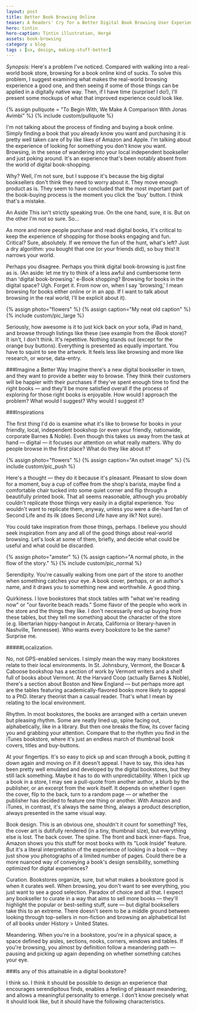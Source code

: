 ```yaml
---
layout: post
title: Better Book Browsing Online
teaser: A Readers' Cry for a Better Digital Book Browsing User Experience.
hero: tintin
hero-caption: Tintin illustration, Hergé
assets: book-browsing
category : blog
tags : [ux, design, making-stuff-better]
---
```



*Synopsis:* Here's a problem I've noticed. Compared with walking into a real-world book store, browsing for a book online kind of sucks. To solve this problem, I suggest examining what makes the real-world browsing experience a good one, and then seeing if some of those things can be applied in a digitally native way. Then, if I have time (surprise! I do!), I'll present some mockups of what that improved experience could look like.  

{% assign pullquote = "To Begin With, We Make A Comparison With Jonas Avimbi" %}
{% include custom/pullquote %}

I'm not talking about the process of finding and buying a book online. Simply finding a book that you already know you want and purchasing it is pretty well taken care of by like likes of Amazon and Apple. I'm talking about the experience of looking for something you don't know you want. Browsing, in the sense of wandering into your local independent bookseller and just poking around. It's an experience that's been notably absent from the world of digital book-shopping. 

<div class="marginator">
  <p>
    Why? Well, I'm not sure, but I suppose it's because the big digital booksellers don't think they need to worry about it. They move enough product as is. They seem to have concluded that the most important part of the book-buying process is the moment you click the 'buy' button. I think that's a mistake.
  </p>
  <div class="marginalia">
    <p><span class="margin-heading">An Aside</span> This isn't strictly speaking true. On the one hand, sure, it is. But on the other I'm not so sure. So...
    </p></div>
</div>

As more and more people purchase and read digital books, it's critical to keep the experience of shopping for those books engaging and fun. Critical? Sure, absolutely. If we remove the fun of the hunt, what's left? Just a dry algorithm: you bought that one (or your friends did), so buy this! It narrows your world. 

Perhaps you disagree. Perhaps you think digital book-browsing is just fine as is. (An aside: let me try to think of a less awful and cumbersome term than 'digital book-browsing.' e-Book shopping? Browsing for books in the digital space? Ugh. Forget it. From now on, when I say 'browsing,' I mean browsing for books either online or in an app. If I want to talk about browsing in the real world, I'll be explicit about it). 

{% assign photo="flowers" %}
{% assign caption="My neat old caption" %}
{% include custom/pic_large %}

Seriously, how awesome is it to just kick back on your sofa, iPad in hand, and browse through listings like these (see example from the iBook store)? It isn't, I don't think. It's repetitive. Nothing stands out (except for the orange buy buttons). Everything is presented as equally important. You have to squint to see the artwork. It feels less like browsing and more like research, or worse, data-entry. 

###Imagine a Better Way
Imagine there's a new digital bookseller in town, and they want to provide a better way to browse. They think their customers will be happier with their purchases if they've spent enough time to find the right books — and they'll be more satisfied overall if the process of exploring for those right books is enjoyable. How would I approach the problem? What would I suggest? Why would I suggest it?

###Inspirations

The first thing I'd do is examine what it's like to browse for books in your friendly, local, independent bookshop (or even your friendly, nationwide, corporate Barnes & Noble). Even though this takes us away from the task at hand — digital — it focuses our attention on what really matters. Why do people browse in the first place? What do they like about it?

{% assign photo="flowers" %}
{% assign caption="An outset image" %}
{% include custom/pic_push %}

Here's a thought — they do it because it's pleasant. Pleasant to slow down for a moment, buy a cup of coffee from the shop's barista, maybe find a comfortable chair tucked into some quiet corner and flip through a beautifully printed book. That all seems reasonable, although you probably couldn't replicate those things very easily in a digital experience. You wouldn't want to replicate them, anyway, unless you were a die-hard fan of Second Life and its ilk (does Second Life have any ilk? Not sure). 

You could take inspiration from those things, perhaps. I believe you should seek inspiration from any and all of the good things about real-world browsing. Let's look at some of them, briefly, and decide what could be useful and what could be discarded.

{% assign photo="amster" %}
{% assign caption="A normal photo, in the flow of the story." %}
{% include custom/pic_normal %}

Serendipity. You're casually walking from one part of the store to another when something catches your eye. A book cover, perhaps, or an author's name, and it draws you to something new and worthwhile. A good thing.

Quirkiness. I love bookstores that stock tables with "what we're reading now" or "our favorite beach reads." Some flavor of the people who work in the store and the things they like. I don't necessarily end up buying from these tables, but they tell me something about the character of the store (e.g. libertarian hippy-hangout in Arcata, California or literary-haven in Nashville, Tennessee). Who wants every bookstore to be the same? Surprise me. 


#####Localization. 

No, not GPS-enabled services. I simply mean the way many bookstores relate to their local environments. In St. Johnsbury, Vermont, the Boxcar & Caboose bookshop has a section of work by Vermont writers and a shelf full of books about Vermont. At the Harvard Coop (actually Barnes & Noble), there's a section about Boston and New England — but perhaps more apt are the tables featuring academically-flavored books more likely to appeal to a PhD. literary theorist than a casual reader. That's what I mean by relating to the local environment. 

Rhythm. In most bookstores, the books are arranged with a certain uneven but pleasing rhythm. Some are neatly lined up, spine facing out, alphabetically, like in a library. But then one breaks the flow, its cover facing you and grabbing your attention. Compare that to the rhythm you find in the iTunes bookstore, where it's just an endless march of thumbnail book covers, titles and buy-buttons. 


At your fingertips. It's so easy to pick up and scan through a book, putting it down again and moving on if it doesn't appeal. I have to say, this idea has been pretty well emulated and developed by the digital bookstores, but they still lack something. Maybe it has to do with unpredictability. When I pick up a book in a store, I may see a pull-quote from another author, a blurb by the publisher, or an excerpt from the work itself. It depends on whether I open the cover, flip to the back, turn to a random page — or whether the publisher has decided to feature one thing or another. With Amazon and iTunes, in contrast, it's always the same thing, always a product description, always presented in the same visual way.

Book design. This is an obvious one, shouldn't it count for something? Yes, the cover art is dutifully rendered (in a tiny, thumbnail size), but everything else is lost. The back cover. The spine. The front and back inner-flaps. True, Amazon shows you this stuff for most books with its "Look Inside" feature. But it's a literal interpretation of the experience of looking in a book — they just show you photographs of a limited number of pages. Could there be a more nuanced way of conveying a book's design sensibility, something optimized for digital experiences? 

Curation. Bookstores organize, sure, but what makes a bookstore good is when it curates well. When browsing, you don't want to see everything, you just want to see a good selection. Paradox of choice and all that. I expect any bookseller to curate in a way that aims to sell more books — they'll highlight the popular or best-selling stuff, sure — but digital booksellers take this to an extreme. There doesn't seem to be a middle ground between looking through top-sellers in non-fiction and browsing an alphabetical list of all books under History > United States.

Meandering. When you're in a bookstore, you're in a physical space, a space defined by aisles, sections, nooks, corners, windows and tables. If you're browsing, you almost by definition follow a meandering path — pausing and picking up again depending on whether something catches your eye. 


###Is any of this attainable in a digital bookstore?

I think so. I think it should be possible to design an experience that encourages serendipitous finds, enables a feeling of pleasant meandering, and allows a meaningful personality to emerge. I don't know precisely what it should look like, but it should have the following characteristics. 